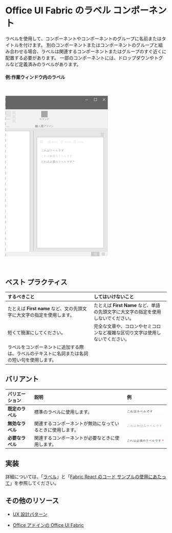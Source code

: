 # <a name="label-component-in-office-ui-fabric"></a>Office UI Fabric のラベル コンポーネント

ラベルを使用して、コンポーネントやコンポーネントのグループに名前またはタイトルを付けます。 別のコンポーネントまたはコンポーネントのグループと組み合わせる場合、ラベルは関連するコンポーネントまたはグループのすぐ近くに配置する必要があります。 一部のコンポーネントには、ドロップダウンやトグルなど定義済みのラベルがあります。
  
#### <a name="example-label-in-a-task-pane"></a>例:作業ウィンドウ内のラベル

<br/>

![ラベルが表示された画像](../images/overview_withApp_label.png)

<br/>

## <a name="best-practices"></a>ベスト プラクティス

|**するべきこと**|**してはいけないこと**|
|:------------|:--------------|
|たとえば **First name** など、文の先頭文字に大文字の指定を使用します。|たとえば **First Name** など、単語の先頭文字に大文字の指定を使用しないでください。|
|短くて簡潔にしてください。|完全な文章や、コロンやセミコロンなど複雑な区切り文字は使用しないでください。|
|ラベルをコンポーネントに追加する際は、ラベルのテキストに名詞または名詞の短い句を使用します。| |

## <a name="variants"></a>バリアント

|**バリエーション**|**説明**|**例**|
|:------------|:--------------|:----------|
|**既定のラベル**|標準のラベルに使用します。|![既定のラベルの画像](../images/label.png)<br/>|
|**無効なラベル**|関連するコンポーネントが無効になっているときに使用します。|![無効なラベルの画像](../images/labelDisabled.png)<br/>|
|**必要なラベル**|関連するコンポーネントが必要なときに使用します。|![必要なラベルの画像](../images/labelRequired.png)<br/>|

## <a name="implementation"></a>実装

詳細については、「[ラベル](https://dev.office.com/fabric#/components/label)」と「[Fabric React のコード サンプルの使用にあたって](https://github.com/OfficeDev/Word-Add-in-GettingStartedFabricReact)」を参照してください。

## <a name="additional-resources"></a>その他のリソース

- [UX 設計パターン](https://github.com/OfficeDev/Office-Add-in-UX-Design-Patterns-Code)

- [Office アドインの Office UI Fabric](office-ui-fabric.md)

